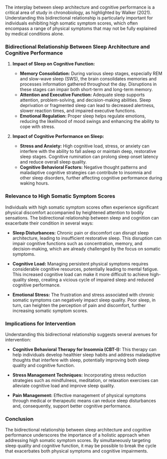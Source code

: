 The interplay between sleep architecture and cognitive performance is a critical area of study in chronobiology, as highlighted by Walker (2021). Understanding this bidirectional relationship is particularly important for individuals exhibiting high somatic symptom scores, which often encompass a range of physical symptoms that may not be fully explained by medical conditions alone.

### Bidirectional Relationship Between Sleep Architecture and Cognitive Performance

1. **Impact of Sleep on Cognitive Function:**
   - **Memory Consolidation:** During various sleep stages, especially REM and slow-wave sleep (SWS), the brain consolidates memories and processes information gathered throughout the day. Disruptions in these stages can impair both short-term and long-term memory.
   - **Attention and Executive Function:** Adequate sleep supports attention, problem-solving, and decision-making abilities. Sleep deprivation or fragmented sleep can lead to decreased alertness, slower reaction times, and impaired executive functions.
   - **Emotional Regulation:** Proper sleep helps regulate emotions, reducing the likelihood of mood swings and enhancing the ability to cope with stress.

2. **Impact of Cognitive Performance on Sleep:**
   - **Stress and Anxiety:** High cognitive load, stress, or anxiety can interfere with the ability to fall asleep or maintain deep, restorative sleep stages. Cognitive rumination can prolong sleep onset latency and reduce overall sleep quality.
   - **Cognitive Behavioral Factors:** Negative thought patterns and maladaptive cognitive strategies can contribute to insomnia and other sleep disorders, further affecting cognitive performance during waking hours.

### Relevance to High Somatic Symptom Scores

Individuals with high somatic symptom scores often experience significant physical discomfort accompanied by heightened attention to bodily sensations. The bidirectional relationship between sleep and cognition can exacerbate their condition in several ways:

- **Sleep Disturbances:** Chronic pain or discomfort can disrupt sleep architecture, leading to insufficient restorative sleep. This disruption can impair cognitive functions such as concentration, memory, and decision-making, which are already challenged by the focus on somatic symptoms.

- **Cognitive Load:** Managing persistent physical symptoms requires considerable cognitive resources, potentially leading to mental fatigue. This increased cognitive load can make it more difficult to achieve high-quality sleep, creating a vicious cycle of impaired sleep and reduced cognitive performance.

- **Emotional Stress:** The frustration and stress associated with chronic somatic symptoms can negatively impact sleep quality. Poor sleep, in turn, can heighten the perception of pain and discomfort, further increasing somatic symptom scores.

### Implications for Intervention

Understanding this bidirectional relationship suggests several avenues for intervention:

- **Cognitive Behavioral Therapy for Insomnia (CBT-I):** This therapy can help individuals develop healthier sleep habits and address maladaptive thoughts that interfere with sleep, potentially improving both sleep quality and cognitive function.

- **Stress Management Techniques:** Incorporating stress reduction strategies such as mindfulness, meditation, or relaxation exercises can alleviate cognitive load and improve sleep quality.

- **Pain Management:** Effective management of physical symptoms through medical or therapeutic means can reduce sleep disturbances and, consequently, support better cognitive performance.

### Conclusion

The bidirectional relationship between sleep architecture and cognitive performance underscores the importance of a holistic approach when addressing high somatic symptom scores. By simultaneously targeting sleep quality and cognitive function, it may be possible to break the cycle that exacerbates both physical symptoms and cognitive impairments.
